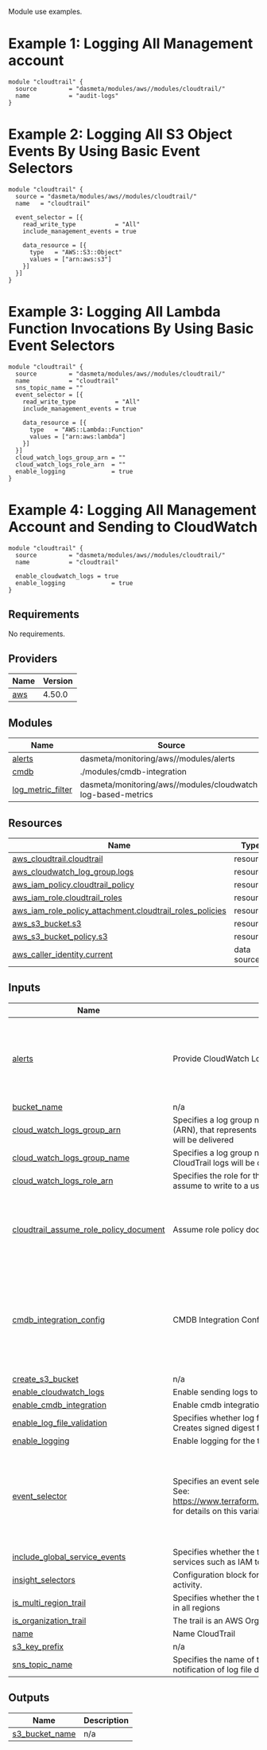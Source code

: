 Module use examples.

# Example 1: Logging All Management account

```
module "cloudtrail" {
  source         = "dasmeta/modules/aws//modules/cloudtrail/"
  name           = "audit-logs"
}
```

# Example 2: Logging All S3 Object Events By Using Basic Event Selectors

```
module "cloudtrail" {
  source = "dasmeta/modules/aws//modules/cloudtrail/"
  name   = "cloudtrail"

  event_selector = [{
    read_write_type           = "All"
    include_management_events = true

    data_resource = [{
      type   = "AWS::S3::Object"
      values = ["arn:aws:s3"]
    }]
  }]
}
```

# Example 3: Logging All Lambda Function Invocations By Using Basic Event Selectors

```
module "cloudtrail" {
  source         = "dasmeta/modules/aws//modules/cloudtrail/"
  name           = "cloudtrail"
  sns_topic_name = ""
  event_selector = [{
    read_write_type           = "All"
    include_management_events = true

    data_resource = [{
      type   = "AWS::Lambda::Function"
      values = ["arn:aws:lambda"]
    }]
  }]
  cloud_watch_logs_group_arn = ""
  cloud_watch_logs_role_arn  = ""
  enable_logging             = true
}
```

# Example 4: Logging All Management Account and Sending to CloudWatch

```
module "cloudtrail" {
  source         = "dasmeta/modules/aws//modules/cloudtrail/"
  name           = "cloudtrail"

  enable_cloudwatch_logs = true
  enable_logging             = true
}
```

<!-- BEGINNING OF PRE-COMMIT-TERRAFORM DOCS HOOK -->
## Requirements

No requirements.

## Providers

| Name | Version |
|------|---------|
| <a name="provider_aws"></a> [aws](#provider\_aws) | 4.50.0 |

## Modules

| Name | Source | Version |
|------|--------|---------|
| <a name="module_alerts"></a> [alerts](#module\_alerts) | dasmeta/monitoring/aws//modules/alerts | 1.3.8 |
| <a name="module_cmdb"></a> [cmdb](#module\_cmdb) | ./modules/cmdb-integration | n/a |
| <a name="module_log_metric_filter"></a> [log\_metric\_filter](#module\_log\_metric\_filter) | dasmeta/monitoring/aws//modules/cloudwatch-log-based-metrics | 1.3.9 |

## Resources

| Name | Type |
|------|------|
| [aws_cloudtrail.cloudtrail](https://registry.terraform.io/providers/hashicorp/aws/latest/docs/resources/cloudtrail) | resource |
| [aws_cloudwatch_log_group.logs](https://registry.terraform.io/providers/hashicorp/aws/latest/docs/resources/cloudwatch_log_group) | resource |
| [aws_iam_policy.cloudtrail_policy](https://registry.terraform.io/providers/hashicorp/aws/latest/docs/resources/iam_policy) | resource |
| [aws_iam_role.cloudtrail_roles](https://registry.terraform.io/providers/hashicorp/aws/latest/docs/resources/iam_role) | resource |
| [aws_iam_role_policy_attachment.cloudtrail_roles_policies](https://registry.terraform.io/providers/hashicorp/aws/latest/docs/resources/iam_role_policy_attachment) | resource |
| [aws_s3_bucket.s3](https://registry.terraform.io/providers/hashicorp/aws/latest/docs/resources/s3_bucket) | resource |
| [aws_s3_bucket_policy.s3](https://registry.terraform.io/providers/hashicorp/aws/latest/docs/resources/s3_bucket_policy) | resource |
| [aws_caller_identity.current](https://registry.terraform.io/providers/hashicorp/aws/latest/docs/data-sources/caller_identity) | data source |

## Inputs

| Name | Description | Type | Default | Required |
|------|-------------|------|---------|:--------:|
| <a name="input_alerts"></a> [alerts](#input\_alerts) | Provide CloudWatch Log Metric filters | <pre>object({<br>    sns_topic_name = optional(string, "alerts-sns-topic")<br>    events         = optional(list(string), []) # Some possible values are: iam-user-creation-or-deletion, iam-role-creation-or-deletion, iam-policy-changes, s3-creation-or-deletion, root-account-usage, elastic-ip-association-and-disassociation and etc.<br>  })</pre> | <pre>{<br>  "enabled": false<br>}</pre> | no |
| <a name="input_bucket_name"></a> [bucket\_name](#input\_bucket\_name) | n/a | `string` | `null` | no |
| <a name="input_cloud_watch_logs_group_arn"></a> [cloud\_watch\_logs\_group\_arn](#input\_cloud\_watch\_logs\_group\_arn) | Specifies a log group name using an Amazon Resource Name (ARN), that represents the log group to which CloudTrail logs will be delivered | `string` | `""` | no |
| <a name="input_cloud_watch_logs_group_name"></a> [cloud\_watch\_logs\_group\_name](#input\_cloud\_watch\_logs\_group\_name) | Specifies a log group name that will be created to which CloudTrail logs will be delivered | `string` | `"aws-cloudtrail-logs"` | no |
| <a name="input_cloud_watch_logs_role_arn"></a> [cloud\_watch\_logs\_role\_arn](#input\_cloud\_watch\_logs\_role\_arn) | Specifies the role for the CloudWatch Logs endpoint to assume to write to a user’s log group | `string` | `""` | no |
| <a name="input_cloudtrail_assume_role_policy_document"></a> [cloudtrail\_assume\_role\_policy\_document](#input\_cloudtrail\_assume\_role\_policy\_document) | Assume role policy document. | `string` | `"{\n   \"Version\": \"2012-10-17\",\n   \"Statement\": [\n     {\n       \"Action\": \"sts:AssumeRole\",\n       \"Principal\": {\n         \"Service\": \"cloudtrail.amazonaws.com\"\n       },\n       \"Effect\": \"Allow\"\n     }\n   ]\n}\n"` | no |
| <a name="input_cmdb_integration_config"></a> [cmdb\_integration\_config](#input\_cmdb\_integration\_config) | CMDB Integration Config | <pre>object({<br>    subscriptions = optional(list(object({<br>      protocol               = optional(string, null)<br>      endpoint               = optional(string, null)<br>      endpoint_auto_confirms = optional(bool, false)<br>    dead_letter_queue_arn = optional(string) })), [])<br>    environment_variables = optional(map(any), {})<br>  })</pre> | `{}` | no |
| <a name="input_create_s3_bucket"></a> [create\_s3\_bucket](#input\_create\_s3\_bucket) | n/a | `bool` | `true` | no |
| <a name="input_enable_cloudwatch_logs"></a> [enable\_cloudwatch\_logs](#input\_enable\_cloudwatch\_logs) | Enable sending logs to CloudWatch | `bool` | `false` | no |
| <a name="input_enable_cmdb_integration"></a> [enable\_cmdb\_integration](#input\_enable\_cmdb\_integration) | Enable cmdb integration | `bool` | `false` | no |
| <a name="input_enable_log_file_validation"></a> [enable\_log\_file\_validation](#input\_enable\_log\_file\_validation) | Specifies whether log file integrity validation is enabled. Creates signed digest for validated contents of logs | `bool` | `true` | no |
| <a name="input_enable_logging"></a> [enable\_logging](#input\_enable\_logging) | Enable logging for the trail | `bool` | `true` | no |
| <a name="input_event_selector"></a> [event\_selector](#input\_event\_selector) | Specifies an event selector for enabling data event logging. See: https://www.terraform.io/docs/providers/aws/r/cloudtrail.html for details on this variable | <pre>list(object({<br>    include_management_events = bool<br>    read_write_type           = string<br><br>    data_resource = list(object({<br>      type   = string<br>      values = list(string)<br>    }))<br>  }))</pre> | `[]` | no |
| <a name="input_include_global_service_events"></a> [include\_global\_service\_events](#input\_include\_global\_service\_events) | Specifies whether the trail is publishing events from global services such as IAM to the log files | `bool` | `true` | no |
| <a name="input_insight_selectors"></a> [insight\_selectors](#input\_insight\_selectors) | Configuration block for identifying unusual operational activity. | `list(string)` | `[]` | no |
| <a name="input_is_multi_region_trail"></a> [is\_multi\_region\_trail](#input\_is\_multi\_region\_trail) | Specifies whether the trail is created in the current region or in all regions | `bool` | `true` | no |
| <a name="input_is_organization_trail"></a> [is\_organization\_trail](#input\_is\_organization\_trail) | The trail is an AWS Organizations trail | `bool` | `false` | no |
| <a name="input_name"></a> [name](#input\_name) | Name CloudTrail | `string` | n/a | yes |
| <a name="input_s3_key_prefix"></a> [s3\_key\_prefix](#input\_s3\_key\_prefix) | n/a | `string` | `"cloudtrail"` | no |
| <a name="input_sns_topic_name"></a> [sns\_topic\_name](#input\_sns\_topic\_name) | Specifies the name of the Amazon SNS topic defined for notification of log file delivery | `string` | `null` | no |

## Outputs

| Name | Description |
|------|-------------|
| <a name="output_s3_bucket_name"></a> [s3\_bucket\_name](#output\_s3\_bucket\_name) | n/a |
<!-- END OF PRE-COMMIT-TERRAFORM DOCS HOOK -->
